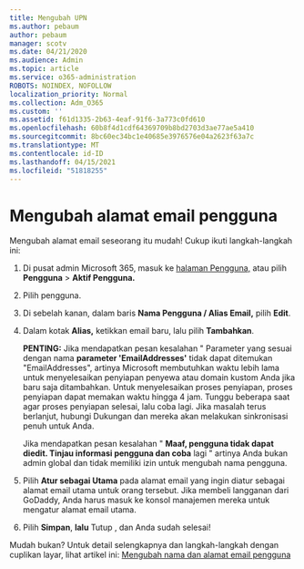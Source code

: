 ```yaml
---
title: Mengubah UPN
ms.author: pebaum
author: pebaum
manager: scotv
ms.date: 04/21/2020
ms.audience: Admin
ms.topic: article
ms.service: o365-administration
ROBOTS: NOINDEX, NOFOLLOW
localization_priority: Normal
ms.collection: Adm_O365
ms.custom: ''
ms.assetid: f61d1335-2b63-4eaf-91f6-3a773c0fd610
ms.openlocfilehash: 60b8f4d1cdf64369709b8bd2703d3ae77ae5a410
ms.sourcegitcommit: 8bc60ec34bc1e40685e3976576e04a2623f63a7c
ms.translationtype: MT
ms.contentlocale: id-ID
ms.lasthandoff: 04/15/2021
ms.locfileid: "51818255"
---
```

# <a name="change-a-users-email-address"></a>Mengubah alamat email pengguna

Mengubah alamat email seseorang itu mudah! Cukup ikuti langkah-langkah ini:
  
1. Di pusat admin Microsoft 365, masuk ke [halaman Pengguna,](https://go.microsoft.com/fwlink/p/?linkid=834822) atau pilih **Pengguna** \> **Aktif Pengguna.**
    
2. Pilih pengguna.
    
3. Di sebelah kanan, dalam baris **Nama Pengguna / Alias Email,** pilih **Edit**.
    
4. Dalam kotak **Alias,** ketikkan email baru, lalu pilih **Tambahkan**.
    
    **PENTING:** Jika mendapatkan pesan kesalahan " Parameter yang sesuai dengan nama **parameter 'EmailAddresses'** tidak dapat ditemukan "EmailAddresses", artinya Microsoft membutuhkan waktu lebih lama untuk menyelesaikan penyiapan penyewa atau domain kustom Anda jika baru saja ditambahkan. Untuk menyelesaikan proses penyiapan, proses penyiapan dapat memakan waktu hingga 4 jam. Tunggu beberapa saat agar proses penyiapan selesai, lalu coba lagi. Jika masalah terus berlanjut, hubungi Dukungan dan mereka akan melakukan sinkronisasi penuh untuk Anda.
    
    Jika mendapatkan pesan kesalahan " **Maaf, pengguna tidak dapat diedit. Tinjau informasi pengguna dan coba** lagi " artinya Anda bukan admin global dan tidak memiliki izin untuk mengubah nama pengguna.
    
5. Pilih **Atur sebagai Utama** pada alamat email yang ingin diatur sebagai alamat email utama untuk orang tersebut. Jika membeli langganan dari GoDaddy, Anda harus masuk ke konsol manajemen mereka untuk mengatur alamat email utama. 
    
6. Pilih **Simpan**, **lalu** Tutup , dan Anda sudah selesai!
    
Mudah bukan? Untuk detail selengkapnya dan langkah-langkah dengan cuplikan layar, lihat artikel ini: [Mengubah nama dan alamat email pengguna](https://docs.microsoft.com/microsoft-365/admin/add-users/change-a-user-name-and-email-address)
  


